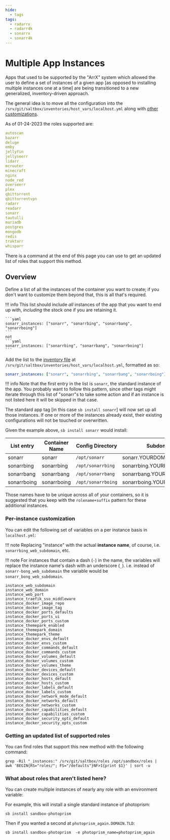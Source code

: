 ```yaml
---
hide:
  - tags
tags:
  - radarrx
  - radarr4k
  - sonarrx
  - sonarr4k
---
```


# Multiple App Instances

Apps that used to be supported by the "ArrX" system which allowed the user to define a set of instances of a given app [as opposed to installing multiple instances one at a time] are being transitioned to a new generalized, inventory-driven approach.

The general idea is to move all the configuration into the `/srv/git/saltbox/inventories/host_vars/localhost.yml` along with [other customizations](../saltbox/inventory/index.md).

As of 01-24-2023 the roles supported are:

```yaml
autoscan
bazarr
deluge
emby
jellyfin
jellyseerr
lidarr
mcrouter
minecraft
nginx
node_red
overseerr
plex
qbittorrent
qbittorrentvpn
radarr
readarr
sonarr
tautulli
mariadb
postgres
mongodb
redis
traktarr
whisparr
```

There is a command at the end of this page you can use to get an updated list of roles that support this method.

## Overview

Define a list of all the instances of the container you want to create; if you don't want to customize them beyond that, this is all that's required.

!!! info
    This list should include *all* instances of the app that you want to end up with, *including* the stock one if you are retaining it.

    ```yaml
    sonarr_instances: ["sonarr", "sonarrbing", "sonarrbang", "sonarrboing"]
    ```
    not
    ```yaml
    sonarr_instances: ["sonarrbing", "sonarrbang", "sonarrboing"]
    ```

Add the list to the [inventory file](../saltbox/inventory/index.md) at `/srv/git/saltbox/inventories/host_vars/localhost.yml`, formatted as so:

```yaml
sonarr_instances: ["sonarr", "sonarrbing", "sonarrbang", "sonarrboing"]
```

!!! info
    Note that the first entry in the list is `sonarr`, the standard instance of the app.  You probably want to follow this pattern, since other tags might iterate through this list of "sonarr"s to take some action and if an instance is not listed here it will be skipped in that case.


The standard app tag [in this case `sb install sonarr`] will now set up all those instances.  If one or more of the instances already exist, their existing configurations will not be touched or overwritten.

Given the example above, `sb install sonarr` would install:

| List entry    | Container Name | Config Directory   | Subdomain                    |
| ------------- | -------------- | ------------------ | ---------------------------- |
| sonarr        | sonarr         | `/opt/sonarr`      | sonarr.YOURDOMAIN.TLD        |
| sonarrbing    | sonarrbing     | `/opt/sonarrbing`  | sonarrbing.YOURDOMAIN.TLD    |
| sonarrbang    | sonarrbang     | `/opt/sonarrbang`  | sonarrbang.YOURDOMAIN.TLD    |
| sonarrboing   | sonarrboing    | `/opt/sonarrboing` | sonarrboing.YOURDOMAIN.TLD   |

Those names have to be unique across all of your containers, so it is suggested that you keep with the `rolename+suffix` pattern for these additional instances.

### Per-instance customization

You can edit the following set of variables on a per instance basis in `localhost.yml`:

!!! note
    Replacing "instance" with the actual **instance name**, of course, i.e. `sonarrbing_web_subdomain`, etc.

!!! note
    For instances that contain a dash (`-`) in the name, the variables will replace the instance name's dash with an underscore (`_`). i.e. instead of `sonarr-bong_web_subdomain` the variable would be `sonarr_bong_web_subdomain`.

```text
instance_web_subdomain
instance_web_domain
instance_web_port
instance_traefik_sso_middleware
instance_docker_image_repo
instance_docker_image_tag
instance_docker_ports_defaults
instance_docker_ports_ui
instance_docker_ports_custom
instance_themepark_enabled
instance_themepark_domain
instance_themepark_theme
instance_docker_envs_default
instance_docker_envs_custom
instance_docker_commands_default
instance_docker_commands_custom
instance_docker_volumes_default
instance_docker_volumes_custom
instance_docker_volumes_theme
instance_docker_devices_default
instance_docker_devices_custom
instance_docker_hosts_default
instance_docker_hosts_custom
instance_docker_labels_default
instance_docker_labels_custom
instance_docker_network_mode_default
instance_docker_networks_default
instance_docker_networks_custom
instance_docker_capabilities_default
instance_docker_capabilities_custom
instance_docker_security_opts_default
instance_docker_security_opts_custom
```

### Getting an updated list of supported roles

You can find roles that support this new method with the following command:

```shell
grep -Ril "_instances:" /srv/git/saltbox/roles /opt/sandbox/roles | awk 'BEGIN{RS="roles/"; FS="/defaults"}NF>1{print $1}' | sort -u
```

### What about roles that aren't listed here?

You can create multiple instances of nearly any role with an environment variable:

For example, this will install a single standard instance of photoprism:

```shell
sb install sandbox-photoprism
```

Then if you wanted a second at `photoprism_again.DOMAIN.TLD`:

```shell
sb install sandbox-photoprism  -e photoprism_name=photoprism_again
```


